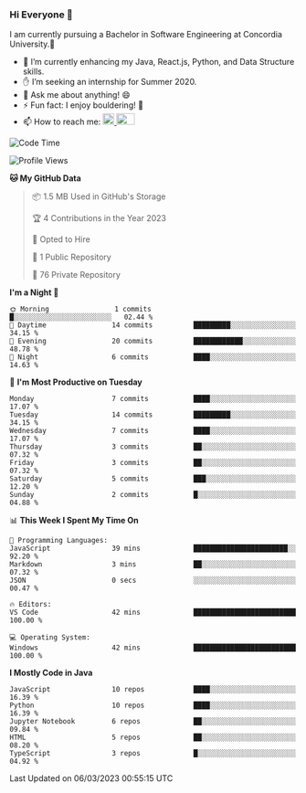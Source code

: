 ### Hi Everyone 👋
I am currently pursuing a Bachelor in Software Engineering at Concordia University.🏫

- 🌱 I’m currently enhancing my Java, React.js, Python, and Data Structure skills.
- ✋ I’m seeking an internship for Summer 2020.
- 💬 Ask me about anything! 😄
- ⚡ Fun fact: I enjoy bouldering! 🧗‍
- 📫 How to reach me: <a href="https://www.linkedin.com/in/siu-tong-ye/" target="_blank"> <img width="20px" width="32" src="https://cdn.jsdelivr.net/npm/simple-icons@v3/icons/linkedin.svg" /> </a> <a href="mailto:SiuTongYe@gmail.com" target="_blank"> <img height="20" width="32" src="https://cdn.jsdelivr.net/npm/simple-icons@v3/icons/gmail.svg" /> </a>

<!--START_SECTION:waka-->
![Code Time](http://img.shields.io/badge/Code%20Time-278%20hrs%2044%20mins-blue)

![Profile Views](http://img.shields.io/badge/Profile%20Views-0-blue)

**🐱 My GitHub Data** 

> 📦 1.5 MB Used in GitHub's Storage 
 > 
> 🏆 4 Contributions in the Year 2023
 > 
> 💼 Opted to Hire
 > 
> 📜 1 Public Repository 
 > 
> 🔑 76 Private Repository 
 > 
**I'm a Night 🦉** 

```text
🌞 Morning                1 commits           █░░░░░░░░░░░░░░░░░░░░░░░░   02.44 % 
🌆 Daytime                14 commits          █████████░░░░░░░░░░░░░░░░   34.15 % 
🌃 Evening                20 commits          ████████████░░░░░░░░░░░░░   48.78 % 
🌙 Night                  6 commits           ████░░░░░░░░░░░░░░░░░░░░░   14.63 % 
```
📅 **I'm Most Productive on Tuesday** 

```text
Monday                   7 commits           ████░░░░░░░░░░░░░░░░░░░░░   17.07 % 
Tuesday                  14 commits          █████████░░░░░░░░░░░░░░░░   34.15 % 
Wednesday                7 commits           ████░░░░░░░░░░░░░░░░░░░░░   17.07 % 
Thursday                 3 commits           ██░░░░░░░░░░░░░░░░░░░░░░░   07.32 % 
Friday                   3 commits           ██░░░░░░░░░░░░░░░░░░░░░░░   07.32 % 
Saturday                 5 commits           ███░░░░░░░░░░░░░░░░░░░░░░   12.20 % 
Sunday                   2 commits           █░░░░░░░░░░░░░░░░░░░░░░░░   04.88 % 
```


📊 **This Week I Spent My Time On** 

```text
💬 Programming Languages: 
JavaScript               39 mins             ███████████████████████░░   92.20 % 
Markdown                 3 mins              ██░░░░░░░░░░░░░░░░░░░░░░░   07.32 % 
JSON                     0 secs              ░░░░░░░░░░░░░░░░░░░░░░░░░   00.47 % 

🔥 Editors: 
VS Code                  42 mins             █████████████████████████   100.00 % 

💻 Operating System: 
Windows                  42 mins             █████████████████████████   100.00 % 
```

**I Mostly Code in Java** 

```text
JavaScript               10 repos            ████░░░░░░░░░░░░░░░░░░░░░   16.39 % 
Python                   10 repos            ████░░░░░░░░░░░░░░░░░░░░░   16.39 % 
Jupyter Notebook         6 repos             ██░░░░░░░░░░░░░░░░░░░░░░░   09.84 % 
HTML                     5 repos             ██░░░░░░░░░░░░░░░░░░░░░░░   08.20 % 
TypeScript               3 repos             █░░░░░░░░░░░░░░░░░░░░░░░░   04.92 % 
```




 Last Updated on 06/03/2023 00:55:15 UTC
<!--END_SECTION:waka-->
